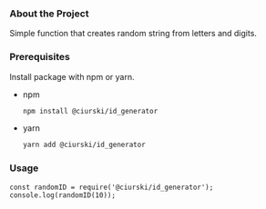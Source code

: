 ### About the Project

Simple function that creates random string from letters and digits.

### Prerequisites
Install package with npm or yarn.

* npm
  ```sh
  npm install @ciurski/id_generator
  ```
* yarn
  ```sh
  yarn add @ciurski/id_generator
  ```

### Usage
    const randomID = require('@ciurski/id_generator');
    console.log(randomID(10));
